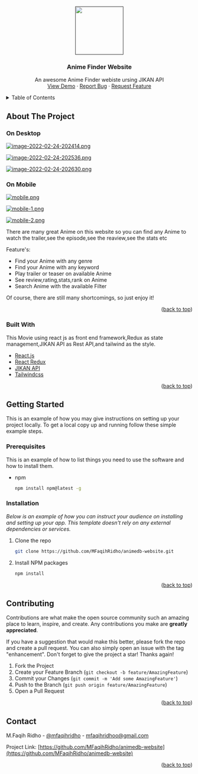 <div id="top"></div>
<!--
*** Thanks for checking out the Best-README-Template. If you have a suggestion
*** that would make this better, please fork the repo and create a pull request
*** or simply open an issue with the tag "enhancement".
*** Don't forget to give the project a star!
*** Thanks again! Now go create something AMAZING! :D
-->



<!-- PROJECT SHIELDS -->
<!--
*** I'm using markdown "reference style" links for readability.
*** Reference links are enclosed in brackets [ ] instead of parentheses ( ).
*** See the bottom of this document for the declaration of the reference variables
*** for contributors-url, forks-url, etc. This is an optional, concise syntax you may use.
*** https://www.markdownguide.org/basic-syntax/#reference-style-links
-->



<!-- PROJECT LOGO -->
<br />
<div align="center">
  <a href="">
    <img width="130" src="https://i.postimg.cc/GtGRxbTd/logo.png"/>
  </a>
  <h3 align="center">Anime Finder Website</h3>

  <p align="center">
    An awesome Anime Finder webiste ursing JIKAN API
    <br />
    <a href="https://animefinder.vercel.app">View Demo</a>
    ·
    <a href="https://github.com/MFaqihRidho/animedb-website/issues">Report Bug</a>
    ·
    <a href="https://github.com/MFaqihRidho/animedb-website/issues">Request Feature</a>
  </p>
</div>



<!-- TABLE OF CONTENTS -->
<details>
  <summary>Table of Contents</summary>
  <ol>
    <li>
      <a href="#about-the-project">About The Project</a>
      <ul>
        <li><a href="#built-with">Built With</a></li>
      </ul>
    </li>
    <li>
      <a href="#getting-started">Getting Started</a>
      <ul>
        <li><a href="#prerequisites">Prerequisites</a></li>
        <li><a href="#installation">Installation</a></li>
      </ul>
    </li>
    <li><a href="#contributing">Contributing</a></li>
    <li><a href="#contact">Contact</a></li>
  </ol>
</details>



<!-- ABOUT THE PROJECT -->
## About The Project
### On Desktop
[![image-2022-02-24-202414.png](https://i.postimg.cc/brHMvr2D/image-2022-02-24-202414.png)](https://postimg.cc/1VXMC9Bs)

[![image-2022-02-24-202536.png](https://i.postimg.cc/mDW8FR4Q/image-2022-02-24-202536.png)](https://postimg.cc/1gMpLkft)

[![image-2022-02-24-202630.png](https://i.postimg.cc/Dy0d0mG9/image-2022-02-24-202630.png)](https://postimg.cc/zVmRPz07)

### On Mobile

[![mobile.png](https://i.postimg.cc/T1Fyp2Mx/mobile.png)](https://postimg.cc/vx78KsZ2)

[![mobile-1.png](https://i.postimg.cc/xTm862Vk/mobile-1.png)](https://postimg.cc/PPtdq0xh)

[![mobile-2.png](https://i.postimg.cc/662CxFNK/mobile-2.png)](https://postimg.cc/kDC2x14Y)


There are many great Anime on this website so you can find any Anime to
watch the trailer,see the episode,see the reaview,see the stats etc

Feature's:
* Find your Anime with any genre
* Find your Anime with any keyword
* Play trailer or teaser on available Anime
* See review,rating,stats,rank on Anime
* Search Anime with the available Filter

Of course, there are still many shortcomings, so just enjoy it!



<p align="right">(<a href="#top">back to top</a>)</p>



### Built With

This Movie using react js as front end framework,Redux as state management,JIKAN API as Rest API,and tailwind as the style.

* [React.js](https://reactjs.org/)
* [React Redux](https://redux.js.org)
* [JIKAN API](https://jikan.moe)
* [Tailwindcss](https://tailwindcss.com)


<p align="right">(<a href="#top">back to top</a>)</p>



<!-- GETTING STARTED -->
## Getting Started

This is an example of how you may give instructions on setting up your project locally.
To get a local copy up and running follow these simple example steps.

### Prerequisites

This is an example of how to list things you need to use the software and how to install them.
* npm
  ```sh
  npm install npm@latest -g
  ```

### Installation

_Below is an example of how you can instruct your audience on installing and setting up your app. This template doesn't rely on any external dependencies or services._

1. Clone the repo
   ```sh
   git clone https://github.com/MFaqihRidho/animedb-website.git
   ```
2. Install NPM packages
   ```sh
   npm install
   ```

<p align="right">(<a href="#top">back to top</a>)</p>


<!-- CONTRIBUTING -->
## Contributing

Contributions are what make the open source community such an amazing place to learn, inspire, and create. Any contributions you make are **greatly appreciated**.

If you have a suggestion that would make this better, please fork the repo and create a pull request. You can also simply open an issue with the tag "enhancement".
Don't forget to give the project a star! Thanks again!

1. Fork the Project
2. Create your Feature Branch (`git checkout -b feature/AmazingFeature`)
3. Commit your Changes (`git commit -m 'Add some AmazingFeature'`)
4. Push to the Branch (`git push origin feature/AmazingFeature`)
5. Open a Pull Request

<p align="right">(<a href="#top">back to top</a>)</p>


<!-- CONTACT -->
## Contact

M.Faqih Ridho - [@mfaqihridho](https://www.instagram.com/mfaqihridho/) - mfaqihridhoo@gmail.com

Project Link: [https://github.com/MFaqihRidho/animedb-website](https://github.com/MFaqihRidho/animedb-website)

<p align="right">(<a href="#top">back to top</a>)</p>
